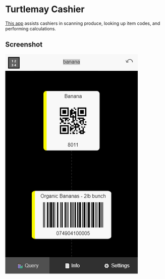 # Turtlemay Cashier

[This app](http://cashier.turtlemay.us/) assists cashiers in scanning produce, looking up item codes, and performing calculations.

## Screenshot

![](resources/capture.gif)

